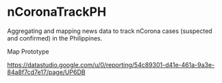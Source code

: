 # nCoronaTrackPH
Aggregating and mapping news data to track nCorona cases (suspected and confirmed) in the Philippines.

Map Prototype

https://datastudio.google.com/u/0/reporting/54c89301-d41e-461a-9a3e-84a8f7cd7e17/page/UP6DB
